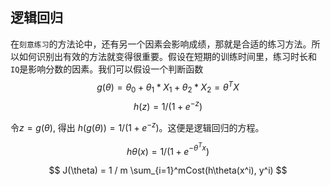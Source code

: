 ## 逻辑回归
在`刻意练习`的方法论中，还有另一个因素会影响成绩，那就是合适的练习方法。所以如何识别出有效的方法就变得很重要。假设在短期的训练时间里，练习时长和`IQ`是影响分数的因素。我们可以假设一个判断函数
$$
g(\theta) = \theta_0 + \theta_1 * X_1 + \theta_2 * X_2 = \theta^TX
$$
$$
h(z) = 1 / (1 + e^{-z})
$$

令$z = g(\theta)$, 得出 $h(g(\theta)) = 1 / (1 + e^{-z})$。这便是逻辑回归的方程。

$$
h\theta(x) = 1 / (1 + e^{-\theta^Tx})
$$

$$
J(\theta) = 1 / m \sum_{i=1}^mCost(h\theta(x^i), y^i)
$$
